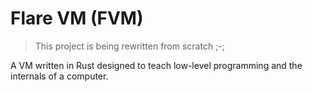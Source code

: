 # Flare VM (FVM)

> This project is being rewritten from scratch ;-;

A VM written in Rust designed to teach low-level programming 
and the internals of a computer.

